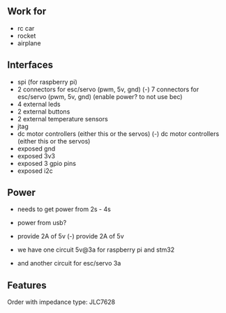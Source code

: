 
## Work for
- rc car
- rocket
- airplane


## Interfaces
- spi (for raspberry pi)
- 2 connectors for esc/servo (pwm, 5v, gnd)
(-) 7 connectors for esc/servo (pwm, 5v, gnd) (enable power? to not use bec)
- 4 external leds
- 2 external buttons
- 2 external temperature sensors
- jtag
- dc motor controllers (either this or the servos)
(-) dc motor controllers (either this or the servos)
- exposed gnd
- exposed 3v3
- exposed 3 gpio pins
- exposed i2c

## Power
- needs to get power from 2s - 4s
- power from usb?
- provide 2A of 5v
(-) provide 2A of 5v


- we have one circuit 5v@3a for raspberry pi and stm32
- and another circuit for esc/servo 3a

## Features
Order with impedance type: JLC7628